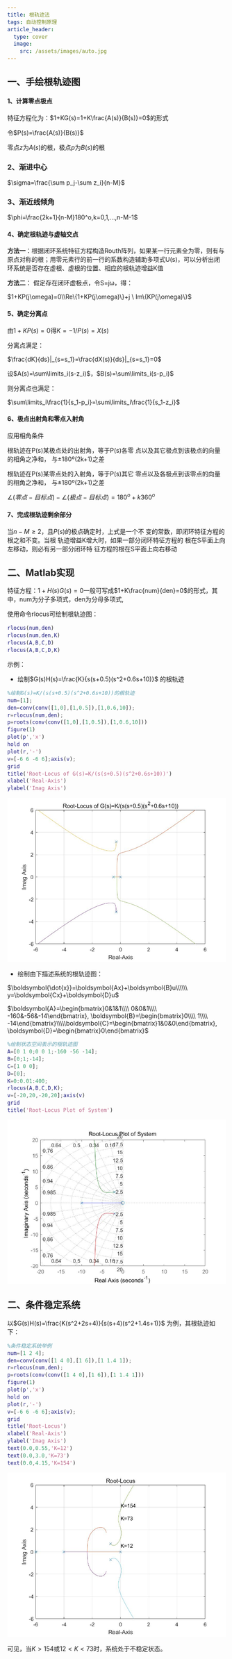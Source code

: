 ```yaml
---
title: 根轨迹法
tags: 自动控制原理
article_header:
  type: cover
  image:
    src: /assets/images/auto.jpg
---
```


<!--more-->

## 一、手绘根轨迹图

#### 1、计算零点极点

特征方程化为：$1+KG(s)=1+K\frac{A(s)}{B(s)}=0$的形式

令$P(s)=\frac{A(s)}{B(s)}$

零点$z$为$A(s)$的根，极点$p$为$B(s)$的根

### 2、渐进中心

$\sigma=\frac{\sum p_j-\sum z_i}{n-M}$

### 3、渐近线倾角

$\phi=\frac{2k+1}{n-M}180^o,k=0,1,...,n-M-1$

#### 4、确定根轨迹与虚轴交点

**方法一**：根据闭环系统特征方程构造Routh阵列，如果某一行元素全为零，则有与原点对称的根；用零元素行的前一行的系数构造辅助多项式U(s)，可以分析出闭环系统是否存在虚根、虚根的位置、相应的根轨迹增益K值  

**方法二**：  假定存在闭环虚极点，令S=jω，得：  

$1+KP(j\omega)=0\\Re\{1+KP(j\omega)\}+j \ Im\{KP(j\omega)\}$

#### 5、确定分离点

由$1+KP(s)=0$得$K=-1/P(s)=X(s)$

分离点满足：

$\frac{dK}{ds}|_{s=s_1}=\frac{dX(s)}{ds}|_{s=s_1}=0$

设$A(s)=\sum\limits_i(s-z_i)$，$B(s)=\sum\limits_i(s-p_i)$

则分离点也满足：

$\sum\limits_i\frac{1}{s_1-p_i}=\sum\limits_i\frac{1}{s_1-z_i}$

#### 6、极点出射角和零点入射角

应用相角条件

根轨迹在P(s)某极点处的出射角，等于P(s)各零
点以及其它极点到该极点的向量的相角之净和，
与±180º(2k+1)之差  

根轨迹在P(s)某零点处的入射角，等于P(s)其它
零点以及各极点到该零点的向量的相角之净和，
与±180º(2k+1)之差  

$\angle{(零点-目标点)}-\angle{(极点-目标点)}=180^o+k360^o$

#### 7、完成根轨迹剩余部分

当$n-M≥2$，且$P(s)$的极点确定时，上式是一个不
变的常数，即闭环特征方程的根之和不变。当根
轨迹增益K增大时，如果一部分闭环特征方程的
根在S平面上向左移动，则必有另一部分闭环特
征方程的根在S平面上向右移动  

## 二、Matlab实现

特征方程：$1+H(s)G(s)=0$一般可写成$1+K\frac{num}{den}=0$的形式，其中，num为分子多项式，den为分母多项式,

使用命令rlocus可绘制根轨迹图：

```matlab
rlocus(num,den)
rlocus(num,den,K)
rlocus(A,B,C,D)
rlocus(A,B,C,D,K)
```

示例：

* 绘制$G(s)H(s)=\frac{K}{s(s+0.5)(s^2+0.6s+10)}$ 的根轨迹

```matlab
%绘制G(s)=K/(s(s+0.5)(s^2+0.6s+10))的根轨迹
num=[1];
den=conv(conv([1,0],[1,0.5]),[1,0.6,10]);
r=rlocus(num,den);
p=roots(conv(conv([1,0],[1,0.5]),[1,0.6,10]))
figure(1)
plot(p','x')
hold on
plot(r,'-')
v=[-6 6 -6 6];axis(v);
grid
title('Root-Locus of G(s)=K/(s(s+0.5)(s^2+0.6s+10))')
xlabel('Real-Axis')
ylabel('Imag Axis')
```

![](/assets/images/control_system/root/1.jpg)

* 绘制由下描述系统的根轨迹图：

$\boldsymbol{\dot{x}}=\boldsymbol{Ax}+\boldsymbol{B}u\\\\\\ y=\boldsymbol{Cx}+\boldsymbol{D}u$

$\boldsymbol{A}=\begin{bmatrix}0&1&1\\\\ 0&0&1\\\\ -160&-56&-14\end{bmatrix}, \boldsymbol{B}=\begin{bmatrix}0\\\\ 1\\\\ -14\end{bmatrix}\\\\\boldsymbol{C}=\begin{bmatrix}1&0&0\end{bmatrix}, \boldsymbol{D}=\begin{bmatrix}0\end{bmatrix}$ 

```matlab
%绘制状态空间表示的根轨迹图
A=[0 1 0;0 0 1;-160 -56 -14];
B=[0;1;-14];
C=[1 0 0];
D=[0];
K=0:0.01:400;
rlocus(A,B,C,D,K);
v=[-20,20,-20,20];axis(v)
grid
title('Root-Locus Plot of System')
```

![](/assets/images/control_system/root/2.jpg)

## 二、条件稳定系统

以$G(s)H(s)=\frac{K(s^2+2s+4)}{s(s+4)(s^2+1.4s+1)}$ 为例，其根轨迹如下：

```matlab
%条件稳定系统举例
num=[1 2 4];
den=conv(conv([1 4 0],[1 6]),[1 1.4 1]);
r=rlocus(num,den);
p=roots(conv(conv([1 4 0],[1 6]),[1 1.4 1]))
figure(1)
plot(p','x')
hold on
plot(r,'-')
v=[-6 6 -6 6];axis(v);
grid
title('Root-Locus')
xlabel('Real-Axis')
ylabel('Imag Axis')
text(0.0,0.55,'K=12')
text(0.0,3.0,'K=73')
text(0.0,4.15,'K=154')
```

![](/assets/images/control_system/root/3.jpg)

可见，当$K>154$或$12<K<73$时，系统处于不稳定状态。


